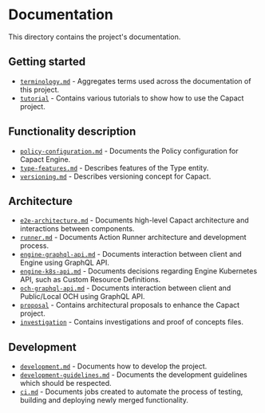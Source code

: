 # Documentation

This directory contains the project's documentation.

## Getting started

- [`terminology.md`](./terminology.md) - Aggregates terms used across the documentation of this project.
- [`tutorial`](./tutorial) - Contains various tutorials to show how to use the Capact project.

## Functionality description

- [`policy-configuration.md`](./policy-configuration.md) - Documents the Policy configuration for Capact Engine.
- [`type-features.md`](./type-features.md) - Describes features of the Type entity.
- [`versioning.md`](./versioning.md) - Describes versioning concept for Capact.

## Architecture

- [`e2e-architecture.md`](./e2e-architecture.md) - Documents high-level Capact architecture and interactions between components.
- [`runner.md`](./runner.md) - Documents Action Runner architecture and development process.
- [`engine-graphql-api.md`](./engine-graphql-api.md) - Documents interaction between client and Engine using GraphQL API.
- [`engine-k8s-api.md`](./engine-k8s-api.md) - Documents decisions regarding Engine Kubernetes API, such as Custom Resource Definitions.
- [`och-graphql-api.md`](./och-graphql-api.md) - Documents interaction between client and Public/Local OCH using GraphQL API.
- [`proposal`](./proposal) - Contains architectural proposals to enhance the Capact project.
- [`investigation`](./investigation) - Contains investigations and proof of concepts files.

## Development

- [`development.md`](./development.md) - Documents how to develop the project.
- [`development-guidelines.md`](./development-guidelines.md) - Documents the development guidelines which should be respected.
- [`ci.md`](./ci.md) - Documents jobs created to automate the process of testing, building and deploying newly merged functionality.


